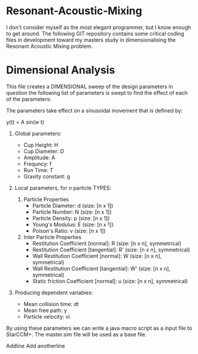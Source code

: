 # Resonant-Acoustic-Mixing
I don't consider myself as the most elegant programmer, but I know enough to get around. The following GIT repository contains some critical coding files in development toward my masters study in dimensionalising the Resonant Acoustic Mixing problem.

# Dimensional Analysis
This file creates a DIMENSIONAL sweep of the design parameters in question the following list of parameters is swept to find the effect of each of the parameters:

The parameters take effect on a sinusoidal movement that is defined by:

y(t) = A sin(w t)

1. Global parameters:
    * Cup Height: H
    * Cup Diameter: D
    * Amplitude: A
    * Frequncy: f
    * Run Time: T
    * Gravity constant: g
    
2. Local parameters, for $n$ particle TYPES:

    1. Particle Properties
        * Particle Diameter: d (size: [n x 1])
        * Particle Number: N (size: [n x 1])
        * Particle Density: p (size: [n x 1])
        * Young's Modulus: E (size: [n x 1])
        * Poison's Ratio: v (size: [n x 1])
    2. Inter Particle Properties
        * Restitution Coefficient [normal]: R (size: [n x n], symmetrical)
        * Restitution Coefficient [tangential]: R' (size: [n x n], symmetrical)
        * Wall Restitution Coefficient [normal]: W (size: [n x n], symmetrical)
        * Wall Restitution Coefficient [tangential]: W' (size: [n x n], symmetrical)
        * Static friction Coefficient [normal]: u (size: [n x n], symmetrical)

3. Producing dependent variables:
    * Mean collision time: dt
    * Mean free path: y
    * Particle velocity: vi

By using these parameters we can write a java macro script as a input file to StarCCM+. The master.sim file will be used as a base file.

Addline
Add anotherline